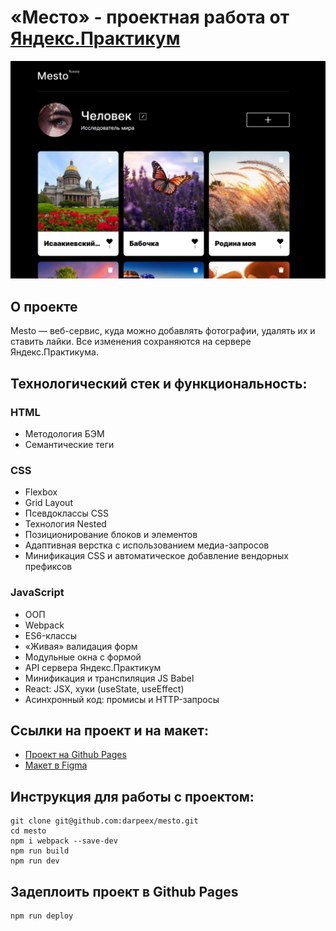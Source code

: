 # «Место» - проектная работа от [Яндекс.Практикум](https://practicum.yandex.ru/)

![Mesto Demo](/src/images/mesto.jpg)

## О проекте
Mesto — веб-сервис, куда можно добавлять фотографии, удалять их и ставить лайки. Все изменения сохраняются на сервере Яндекс.Практикума.

## Технологический стек и функциональность:
### HTML 
* Методология БЭМ
* Семантические теги
### CSS
* Flexbox
* Grid Layout
* Псевдоклассы CSS
* Технология Nested
* Позиционирование блоков и элементов
* Адаптивная верстка с использованием медиа-запросов
* Минификация CSS и автоматическое добавление вендорных префиксов
### JavaScript
* ООП
* Webpack
* ES6-классы
* «Живая» валидация форм
* Модульные окна с формой
* API сервера Яндекс.Практикум
* Минификация и транспиляция JS Babel
* React: JSX, хуки (useState, useEffect)
* Асинхронный код: промисы и HTTP-запросы

## Ссылки на проект и на макет:
* [Проект на Github Pages](https://darpeex.github.io/mesto-react-auth/)
* [Макет в Figma](https://www.figma.com/file/2cn9N9jSkmxD84oJik7xL7/JavaScript.-Sprint-4?node-id=0%3A1)

## Инструкция для работы с проектом:
```
git clone git@github.com:darpeex/mesto.git
cd mesto
npm i webpack --save-dev
npm run build
npm run dev
```
## Задеплоить проект в Github Pages
```
npm run deploy
```
